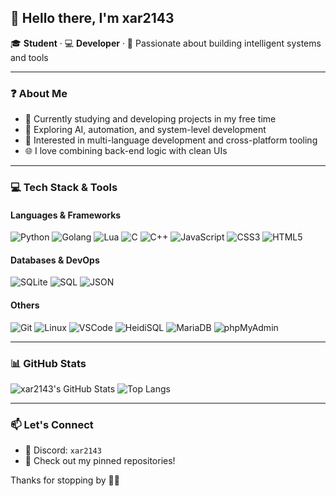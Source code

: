 ## 👋 Hello there, I'm xar2143

🎓 **Student** · 💻 **Developer** · 🔬 Passionate about building intelligent systems and tools

---

### ❓ About Me

* 💼 Currently studying and developing projects in my free time
* 🚀 Exploring AI, automation, and system-level development
* 🧠 Interested in multi-language development and cross-platform tooling
* 🌐 I love combining back-end logic with clean UIs

---

### 💻 Tech Stack & Tools

#### Languages & Frameworks
![Python](https://img.shields.io/badge/Python-3670A0?style=for-the-badge&logo=python&logoColor=ffdd54)
![Golang](https://img.shields.io/badge/Go-00ADD8?style=for-the-badge&logo=go&logoColor=white)
![Lua](https://img.shields.io/badge/Lua-2C2D72?style=for-the-badge&logo=lua&logoColor=white)
![C](https://img.shields.io/badge/C-00599C?style=for-the-badge&logo=c&logoColor=white)
![C++](https://img.shields.io/badge/C++-00599C?style=for-the-badge&logo=c%2B%2B&logoColor=white)
![JavaScript](https://img.shields.io/badge/JavaScript-F7DF1E?style=for-the-badge&logo=javascript&logoColor=black)
![CSS3](https://img.shields.io/badge/CSS3-1572B6?style=for-the-badge&logo=css3&logoColor=white)
![HTML5](https://img.shields.io/badge/HTML5-E34F26?style=for-the-badge&logo=html5&logoColor=white)

#### Databases & DevOps

![SQLite](https://img.shields.io/badge/SQLite-003B57?style=for-the-badge&logo=sqlite&logoColor=white)
![SQL](https://img.shields.io/badge/SQL-4479A1?style=for-the-badge&logo=mysql&logoColor=white)
![JSON](https://img.shields.io/badge/JSON-000000?style=for-the-badge&logo=json&logoColor=white)

#### Others

![Git](https://img.shields.io/badge/Git-F05032?style=for-the-badge&logo=git&logoColor=white)
![Linux](https://img.shields.io/badge/Linux-FCC624?style=for-the-badge&logo=linux&logoColor=black)
![VSCode](https://img.shields.io/badge/VS_Code-007ACC?style=for-the-badge&logo=visual-studio-code&logoColor=white)
![HeidiSQL](https://img.shields.io/badge/HeidiSQL-0090FF?style=for-the-badge&logo=heidisql&logoColor=white)
![MariaDB](https://img.shields.io/badge/MariaDB-003545?style=for-the-badge&logo=mariadb&logoColor=white)
![phpMyAdmin](https://img.shields.io/badge/phpMyAdmin-2D8CFF?style=for-the-badge&logo=phpmyadmin&logoColor=white)

---

### 📊 GitHub Stats

![xar2143's GitHub Stats](https://github-readme-stats.vercel.app/api?username=xar2143\&show_icons=true\&theme=tokyonight)
![Top Langs](https://github-readme-stats.vercel.app/api/top-langs/?username=xar2143\&layout=compact\&theme=tokyonight)

---

### 📫 Let's Connect

* 💬 Discord: `xar2143`
* 📂 Check out my pinned repositories!

Thanks for stopping by 👨‍💻
